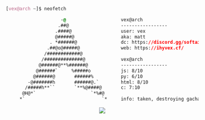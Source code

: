 ```css
[vex@arch ~]$ neofetch

                    -@                    vex@arch
                   .##@                   -----------------
                  .####@                  user: vex
                  @#####@                 aka: matt
                . *######@                dc: https://discord.gg/softaim
               .##@o@#####@               web: https://ihyvex.cf/
              /############@            
             /##############@             vex@arch
            @######@**%######@            -----------------
           @######`     %#####o           js: 8/10
          @######@       ######%          py: 6/10
        -@#######h       ######@.`        html: 8/10
       /#####h**``       `**%@####@       c: 7:10
      @H@*`                    `*%#@    
     *`                            `*     info: taken, destroying gacha kids since 2020.

```

<p align="center">
	<img src="https://lanyard-profile-readme.vercel.app/api/944700400563539989?theme=light&hideTimestamp=true&idleMessage=im%20cool.&hideBadges=false&animated=true&borderRadius=20&bg=2B2D42"/>
<!-- 	<br>
	<img src="https://github-readme-streak-stats.herokuapp.com/?user=vexlmao&theme=dark&hide_border=true">
	<br>
	<img src="https://github-readme-stats.vercel.app/api?username=vexlmao&include_all_commits=true&show_icons=true&hide_border=true&hide_title=true&count_private=true&theme=dark">
	<br>
	<img src="https://github-readme-stats.vercel.app/api/top-langs/?username=vexlmao&layout=compact&count_private=true&langs_count=8&hide_border=true&theme=dark"> -->
</p>
